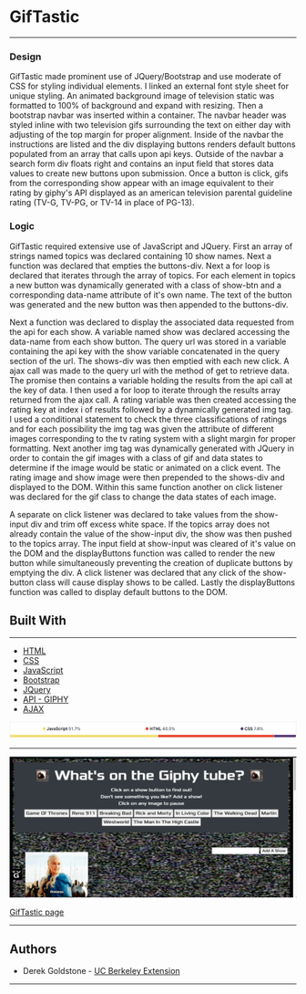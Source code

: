 # GifTastic
___

### Design
GifTastic made prominent use of JQuery/Bootstrap and use moderate of CSS for styling individual elements. I linked an external font style sheet for unique styling. An animated background image of television static was formatted to 100% of background and expand with resizing. Then a bootstrap navbar was inserted within a container. The navbar header was styled inline with two television gifs surrounding the text on either day with adjusting of the top margin for proper alignment. Inside of the navbar the instructions are listed and the div displaying buttons renders default buttons populated from an array that calls upon api keys. Outside of the navbar a search form div floats right and contains an input field that stores data values to create new buttons upon submission. Once a button is click, gifs from the corresponding show appear with an image equivalent to their rating by giphy's API displayed as an american television parental guideline rating (TV-G, TV-PG, or TV-14 in place of PG-13).  

### Logic
GifTastic required extensive use of JavaScript and JQuery. First an array of strings named topics was declared containing 10 show names. Next a function was declared that empties the buttons-div. Next a for loop is declared that iterates through the array of topics. For each element in topics a new button was dynamically generated with a class of show-btn and a corresponding data-name attribute of it's own name. The text of the button was generated and the new button was then appended to the buttons-div.

Next a function was declared to display the associated data requested from the api for each show. A variable named show was declared accessing the data-name from each show button. The query url was stored in a variable containing the api key with the show variable concatenated in the query section of the url. The shows-div was then emptied with each new click. A ajax call was made to the query url with the method of get to retrieve data. The promise then contains a variable holding the results from the api call at the key of data. I then used a for loop to iterate through the results array returned from the ajax call. A rating variable was then created accessing the rating key at index i of results followed by a dynamically generated img tag. I used a conditional statement to check the three classifications of ratings and for each possibility the img tag was given the attribute of different images corresponding to the tv rating system with a slight margin for proper formatting. Next another img tag was dynamically generated with JQuery in order to contain the gif images with a class of gif and data states to determine if the image would be static or animated on a click event. The rating image and show image were then prepended to the shows-div and displayed to the DOM. Within this same function another on click listener was declared for the gif class to change the data states of each image.

A separate on click listener was declared to take values from the show-input div and trim off excess white space. If the topics array does not already contain the value of the show-input div, the show was then pushed to the topics array. The input field at show-input was cleared of it's value on the DOM and the displayButtons function was called to render the new button while simultaneously preventing the creation of duplicate buttons by emptying the div. A click listener was declared that any click of the show-button class will cause display shows to be called. Lastly the displayButtons function was called to display default buttons to the DOM.


## Built With

___

* [HTML](https://developer.mozilla.org/en-US/docs/Web/Guide/HTML/HTML5)
* [CSS](https://developer.mozilla.org/en-US/docs/Web/CSS)
* [JavaScript](https://developer.mozilla.org/en-US/docs/Web/JavaScript/Reference)
* [Bootstrap](https://getbootstrap.com/docs/4.3/getting-started/introduction/)
* [JQuery](https://api.jquery.com/)
* [API - GIPHY](https://developers.giphy.com/docs/)
* [AJAX](https://api.jquery.com/category/ajax/)

![Graph](assets/images/graph.png)
___

![GifTastic](assets/images/giphy-screenshot.png)

[GifTastic page](https://djgoldstone.github.io/GifTastic/)

___

## Authors

* Derek Goldstone - [UC Berkeley Extension](https://www.linkedin.com/in/derek-goldstone-482884a3/)

___